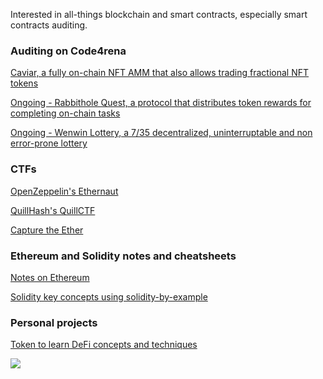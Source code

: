 Interested in all-things blockchain and smart contracts, especially smart contracts auditing.

### Auditing on Code4rena
[Caviar, a fully on-chain NFT AMM that also allows trading fractional NFT tokens](https://github.com/igingu/code-423n4-2022-12-caviar)

[Ongoing - Rabbithole Quest, a protocol that distributes token rewards for completing on-chain tasks](https://github.com/igingu/code-423n4-2023-01-rabbithole)

[Ongoing - Wenwin Lottery, a 7/35 decentralized, uninterruptable and non error-prone lottery](https://github.com/igingu/code-423n4-2023-03-wenwin)

### CTFs
[OpenZeppelin's Ethernaut](https://github.com/igingu/ethernaut)

[QuillHash's QuillCTF](https://github.com/igingu/QuillCTF)

[Capture the Ether](https://github.com/igingu/capture-the-ether)

### Ethereum and Solidity notes and cheatsheets
[Notes on Ethereum](https://github.com/igingu/ethereum-notes)

[Solidity key concepts using solidity-by-example](https://github.com/igingu/solidity-bits-and-pieces)

### Personal projects
[Token to learn DeFi concepts and techniques](https://github.com/igingu/future-build-token)


<a href="https://github.com/anuraghazra/github-readme-stats">
  <img align="center" src="https://github-readme-stats.vercel.app/api/top-langs/?username=igingu&exclude_repo=code-423n4-2022-12-caviar,code-423n4-2023-01-rabbithole,code-423n4-2023-03-wenwin" />
</a>
